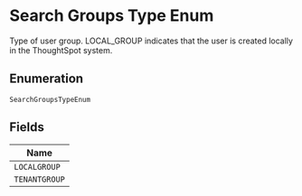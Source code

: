 
# Search Groups Type Enum

Type of user group. LOCAL_GROUP indicates that the user is created locally in the ThoughtSpot system.

## Enumeration

`SearchGroupsTypeEnum`

## Fields

| Name |
|  --- |
| `LOCALGROUP` |
| `TENANTGROUP` |

